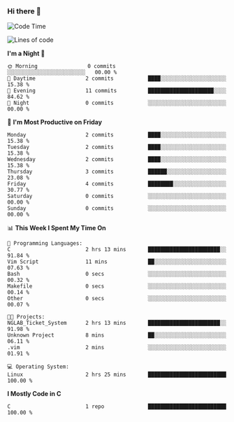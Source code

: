 ### Hi there 👋

<!--START_SECTION:waka-->
![Code Time](http://img.shields.io/badge/Code%20Time-1%20hr%2016%20mins-blue)

![Lines of code](https://img.shields.io/badge/From%20Hello%20World%20I%27ve%20Written-126%20lines%20of%20code-blue)

**I'm a Night 🦉** 

```text
🌞 Morning                0 commits           ░░░░░░░░░░░░░░░░░░░░░░░░░   00.00 % 
🌆 Daytime                2 commits           ████░░░░░░░░░░░░░░░░░░░░░   15.38 % 
🌃 Evening                11 commits          █████████████████████░░░░   84.62 % 
🌙 Night                  0 commits           ░░░░░░░░░░░░░░░░░░░░░░░░░   00.00 % 
```
📅 **I'm Most Productive on Friday** 

```text
Monday                   2 commits           ████░░░░░░░░░░░░░░░░░░░░░   15.38 % 
Tuesday                  2 commits           ████░░░░░░░░░░░░░░░░░░░░░   15.38 % 
Wednesday                2 commits           ████░░░░░░░░░░░░░░░░░░░░░   15.38 % 
Thursday                 3 commits           ██████░░░░░░░░░░░░░░░░░░░   23.08 % 
Friday                   4 commits           ████████░░░░░░░░░░░░░░░░░   30.77 % 
Saturday                 0 commits           ░░░░░░░░░░░░░░░░░░░░░░░░░   00.00 % 
Sunday                   0 commits           ░░░░░░░░░░░░░░░░░░░░░░░░░   00.00 % 
```


📊 **This Week I Spent My Time On** 

```text
💬 Programming Languages: 
C                        2 hrs 13 mins       ███████████████████████░░   91.84 % 
Vim Script               11 mins             ██░░░░░░░░░░░░░░░░░░░░░░░   07.63 % 
Bash                     0 secs              ░░░░░░░░░░░░░░░░░░░░░░░░░   00.32 % 
Makefile                 0 secs              ░░░░░░░░░░░░░░░░░░░░░░░░░   00.14 % 
Other                    0 secs              ░░░░░░░░░░░░░░░░░░░░░░░░░   00.07 % 

🐱‍💻 Projects: 
NGLAB_Ticket_System      2 hrs 13 mins       ███████████████████████░░   91.98 % 
Unknown Project          8 mins              ██░░░░░░░░░░░░░░░░░░░░░░░   06.11 % 
.vim                     2 mins              ░░░░░░░░░░░░░░░░░░░░░░░░░   01.91 % 

💻 Operating System: 
Linux                    2 hrs 25 mins       █████████████████████████   100.00 % 
```

**I Mostly Code in C** 

```text
C                        1 repo              █████████████████████████   100.00 % 
```




<!--END_SECTION:waka-->

<!--
**jamespan880911/jamespan880911** is a ✨ _special_ ✨ repository because its `README.md` (this file) appears on your GitHub profile.

Here are some ideas to get you started:

- 🔭 I’m currently working on ...
- 🌱 I’m currently learning ...
- 👯 I’m looking to collaborate on ...
- 🤔 I’m looking for help with ...
- 💬 Ask me about ...
- 📫 How to reach me: ...
- 😄 Pronouns: ...
- ⚡ Fun fact: ...
-->
